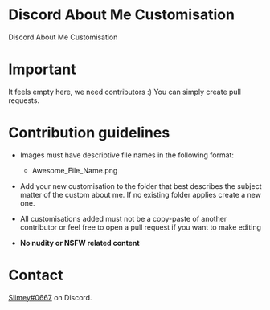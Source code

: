 # Discord About Me Customisation

Discord About Me Customisation

# Important

It feels empty here, we need contributors :) You can simply create pull requests.

# Contribution guidelines

- Images must have descriptive file names in the following format:
  - Awesome_File_Name.png

- Add your new customisation to the folder that best describes the subject matter of the custom about me. If no existing folder applies create a new one.

- All customisations added must not be a copy-paste of another contributor or feel free to open a pull request if you want to make editing

- **No nudity or NSFW related content**

# Contact
[Slimey#0667](https://discord.com/users/265896171384340480) on Discord.
